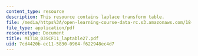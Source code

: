 ```yaml
---
content_type: resource
description: This resource contains laplace transform table.
file: /media/https%3A/open-learning-course-data-rc.s3.amazonaws.com/18-03sc-differential-equations-fall-2011/7cd4420bec1158300964f622948ec4d7_MIT18_03SCF11_laptable27.pdf
file_type: application/pdf
resourcetype: Document
title: MIT18_03SCF11_laptable27.pdf
uid: 7cd4420b-ec11-5830-0964-f622948ec4d7
---
```

